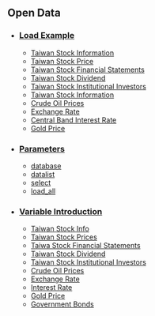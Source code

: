 
## Open Data

<!---MySQL url：http://114.32.89.248/phpmyadmin/ <br>
user : guest <br>
password : 123 <br>--->

* ### [Load Example](https://github.com/f496328mm/FinancialMining/blob/master/OpenData/Example.md)<br>
  * [Taiwan Stock Information](https://github.com/f496328mm/FinancialMining/blob/master/OpenData/Example.md#load-taiwan-stock-information)
  * [Taiwan Stock Price](https://github.com/f496328mm/FinancialMining/blob/master/OpenData/Example.md#load-taiwan-stock-price)
  * [Taiwan Stock Financial Statements](https://github.com/f496328mm/FinancialMining/blob/master/OpenData/Example.md#load-taiwan-stock-financialstatements)
  * [Taiwan Stock Dividend](https://github.com/f496328mm/FinancialMining/blob/master/OpenData/Example.md#load-taiwan-stock-stockdividend)
  * [Taiwan Stock Institutional Investors](https://github.com/f496328mm/FinancialMining/blob/master/OpenData/Example.md#load-taiwan-stock-institutionalinvestors-buy-and-sell)
  * [Taiwan Stock Information](https://github.com/f496328mm/FinancialMining/blob/master/OpenData/Example.md#load-taiwan-stock-information)
  * [Crude Oil Prices](https://github.com/f496328mm/FinancialMining/blob/master/OpenData/Example.md#load-crudeoilprices)
  * [Exchange Rate](https://github.com/f496328mm/FinancialMining/blob/master/OpenData/Example.md#load-exchangerate)
  * [Central Band Interest Rate](https://github.com/f496328mm/FinancialMining/blob/master/OpenData/Example.md#load-central-band-interestrate)
  * [Gold Price](https://github.com/f496328mm/FinancialMining/blob/master/OpenData/Example.md#load-gold-price)
  
* ### [Parameters](https://github.com/f496328mm/FinancialMining/blob/master/OpenData/Parameters.md)<br>
  * [database](https://github.com/f496328mm/FinancialMining/blob/master/OpenData/Parameters.md#database---stockinfo-stockprice-financialstatements-stockdividend-institutionalinvestors-crudeoilprices-exchangerate-interestrate---defult--)
  * [datalist](https://github.com/f496328mm/FinancialMining/blob/master/OpenData/Parameters.md#datalist--true-or-false--defult--flase-)
  * [select](https://github.com/f496328mm/FinancialMining/blob/master/OpenData/Parameters.md#select--stock-id-2002--or-country-name-eur-etc---defult--)
  * [load_all](https://github.com/f496328mm/FinancialMining/blob/master/OpenData/Parameters.md#load_all--true-or-false--defult--flase-)
  
* ### [Variable Introduction](https://github.com/f496328mm/FinancialMining/blob/master/OpenData/VariableIntroduction.md)
  * [Taiwan Stock Info](https://github.com/f496328mm/FinancialMining/blob/master/OpenData/VariableIntroduction.md#1-taiwan-stock-info)
  * [Taiwan Stock Prices](https://github.com/f496328mm/FinancialMining/blob/master/OpenData/VariableIntroduction.md#2-taiwan-stock-prices)
  * [Taiwa Stock Financial Statements](https://github.com/f496328mm/FinancialMining/blob/master/OpenData/VariableIntroduction.md#3-taiwan-stock-financial-statements)
  * [Taiwan Stock Dividend](https://github.com/f496328mm/FinancialMining/blob/master/OpenData/VariableIntroduction.md#4-taiwan-stock-dividend)
  * [Taiwan Stock Institutional Investors](https://github.com/f496328mm/FinancialMining/blob/master/OpenData/VariableIntroduction.md#5-taiwan-stock-institutional-investors)
  * [Crude Oil Prices](https://github.com/f496328mm/FinancialMining/blob/master/OpenData/VariableIntroduction.md#6-crude-oil-prices)
  * [Exchange Rate](https://github.com/f496328mm/FinancialMining/blob/master/OpenData/VariableIntroduction.md#7-exchange-rate)
  * [Interest Rate](https://github.com/f496328mm/FinancialMining/blob/master/OpenData/VariableIntroduction.md#8-interest-rate)
  * [Gold Price](https://github.com/f496328mm/FinancialMining/blob/master/OpenData/VariableIntroduction.md#9-gold-price)
  * [Government Bonds](https://github.com/f496328mm/FinancialMining/blob/master/OpenData/VariableIntroduction.md#10-government-bonds)
  
<!---#### 目前現有 data 如下
1. Taiwan Stock Introduction <br>
2. Taiwan Stock Prices <br>
3. Taiwan Stock Financial Statements ( 1997 ~ now )<br>
4. Taiwan Stock Dividend ( 1991 ~ now )<br>
5. Taiwan Stock Institutional Investors ( 2004 ~ now )<br>
6. Crude Oil Prices ( 2000 ~ now )<br>
7. Exchange Rate ( 1990 ~ now )<br>
8. Interest Rate ( 1990 ~ now )<br>
9. Gold Price ( 1979 - now )--->
<!---請先下載
[ load_data.py ](https://github.com/f496328mm/FinancialMining/blob/master/FinancialOpenData/load_data.py) <br>
ps : 可藉由 stock_id, data 進行資料合併--->



